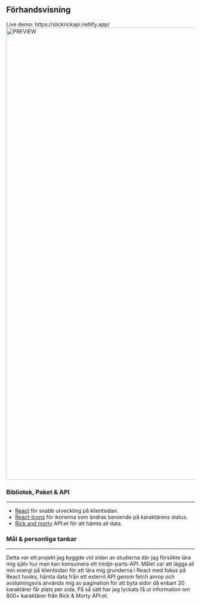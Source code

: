 
<h2>Förhandsvisning</h2>
Live demo: https://slickrickapi.netlify.app/

<img width="1208" alt="PREVIEW" src="https://user-images.githubusercontent.com/71407043/194723164-c331db0b-f2e5-4213-b7fe-54b318fce772.png">


<h3>Bibliotek, Paket & API</h3>
<hr>
<ul>
<li> <a href='https://reactjs.org/' target="_blank">React</a> för snabb utveckling på klientsidan.</li>
<li><a href='https://react-icons.github.io/react-icons/ target='_blank''>React-Icons</a> för ikonerna som ändras beroende på karaktärens status.</li>
<li><a href='https://rickandmortyapi.com/' target='_blank'>Rick and morty</a> API:et för att hämta all data.</li>
</ul>

<h3>Mål & personliga tankar</h3>
<hr>
Detta var ett projekt jag byggde vid sidan av studierna där jag försökte lära mig själv hur man kan konsumera ett tredje-parts-API. Målet var att lägga all min energi på klientsidan för att lära mig grunderna i React med fokus på React hooks, hämta data från ett externt API genom fetch anrop och avslutningsvis använda mig av pagination för att byta sidor då enbart 20 karaktärer får plats per sida. På så sätt har jag lyckats få ut information om 800+ karaktärer från Rick & Morty API:et. 

